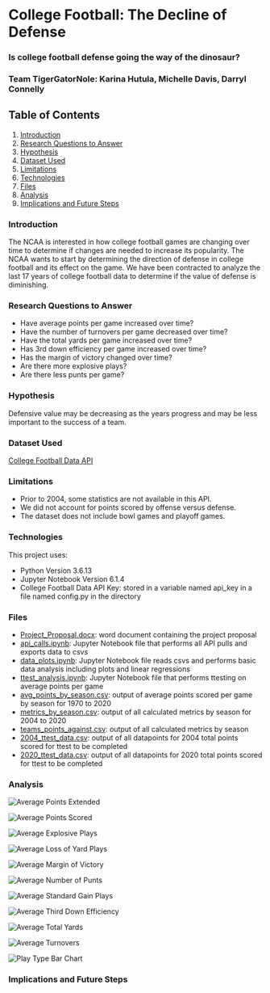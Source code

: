 # College Football: The Decline of Defense
### Is college football defense going the way of the dinosaur?
### Team TigerGatorNole: Karina Hutula, Michelle Davis, Darryl Connelly

## Table of Contents
1. [Introduction](#introduction)
2. [Research Questions to Answer](#objectives)
3. [Hypothesis](#hypothesis)
4. [Dataset Used](#dataset)
5. [Limitations](#limitations)
6. [Technologies](#technologies)
7. [Files](#files)
8. [Analysis](#analysis)
9. [Implications and Future Steps](#implications)

<a name="introduction"></a>
### Introduction
The NCAA is interested in how college football games are changing over time to determine if changes are needed to increase its popularity. The NCAA wants to start by determining the direction of defense in college football and its effect on the game. We have been contracted to analyze the last 17 years of college football data to determine if the value of defense is diminishing.

<a name="objectives"></a>
### Research Questions to Answer
* Have average points per game increased over time?
* Have the number of turnovers per game decreased over time?
* Have the total yards per game increased over time?
* Has 3rd down efficiency per game increased over time?
* Has the margin of victory changed over time?
* Are there more explosive plays?
* Are there less punts per game?

<a name="hypothesis"></a>
### Hypothesis
Defensive value may be decreasing as the years progress and may be less important to the success of a team.

<a name="dataset"></a>
### Dataset Used
[College Football Data API](https://api.collegefootballdata.com)

<a name="limitations"></a>
### Limitations
* Prior to 2004, some statistics are not available in this API.
* We did not account for points scored by offense versus defense.
* The dataset does not include bowl games and playoff games.

<a name="technologies"></a>
### Technologies
This project uses: 
* Python Version 3.6.13
* Jupyter Notebook Version 6.1.4
* College Football Data API Key: stored in a variable named api_key in a file named config.py in the directory

<a name="files"></a>
### Files
* [Project_Proposal.docx](Project_Proposal.docx): word document containing the project proposal
* [api_calls.ipynb](api_calls.ipynb): Jupyter Notebook file that performs all API pulls and exports data to csvs
* [data_plots.ipynb](data_plots.ipynb): Jupyter Notebook file reads csvs and performs basic data analysis including plots and linear regressions
* [ttest_analysis.ipynb](ttest_analysis.ipynb): Jupyter Notebook file that performs ttesting on average points per game
* [avg_points_by_season.csv](Output/avg_points_by_season.csv): output of average points scored per game by season for 1970 to 2020
* [metrics_by_season.csv](Output/metrics_by_season.csv): output of all calculated metrics by season for 2004 to 2020
* [teams_points_against.csv](Output/teams_points_against.csv): output of all calculated metrics by season
* [2004_ttest_data.csv](Output/2004_ttest_data.csv): output of all datapoints for 2004 total points scored for ttest to be completed
* [2020_ttest_data.csv](Output/2020_ttest_data.csv): output of all datapoints for 2020 total points scored for ttest to be completed

<a name="analysis"></a>
### Analysis

![Average Points Extended](Output/Average_Points_Extended.png)

![Average Points Scored](Output/Average_Points_Scored.png)

![Average Explosive Plays](Output/Average_Explosive_Plays.png)

![Average Loss of Yard Plays](Output/Average_Loss_of_Yard_Plays.png)

![Average Margin of Victory](Output/Average_Margin_of_Victory.png)

![Average Number of Punts](Output/Average_Number_of_Punts.png)

![Average Standard Gain Plays](Output/Average_Standard_Gain_Plays.png)

![Average Third Down Efficiency](Output/Average_Third_Down_Efficiency.png)

![Average Total Yards](Output/Average_Total_Yards.png)

![Average Turnovers](Output/Average_Turnovers.png)

![Play Type Bar Chart](Output/Play_Type_Bar.png)

<a name="implications"></a>
### Implications and Future Steps
